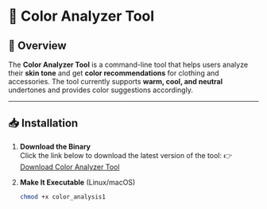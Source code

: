 # 🌈 Color Analyzer Tool

## 📝 Overview
The **Color Analyzer Tool** is a command-line tool that helps users analyze their **skin tone** and get **color recommendations** for clothing and accessories. The tool currently supports **warm, cool, and neutral** undertones and provides color suggestions accordingly.

---

## 📥 Installation

1. **Download the Binary**  
   Click the link below to download the latest version of the tool:
   👉 [Download Color Analyzer Tool](https://github.com/Akshitha5678/color_analysis1/releases/latest/download/color_analysis1)

2. **Make It Executable** (Linux/macOS)
   ```sh
   chmod +x color_analysis1

